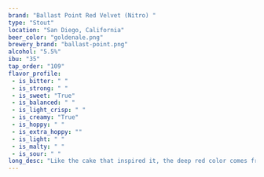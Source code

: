 ```yaml
---
brand: "Ballast Point Red Velvet (Nitro) "
type: "Stout"
location: "San Diego, California"
beer_color: "goldenale.png"
brewery_brand: "ballast-point.png"
alcohol: "5.5%"
ibu: "35"
tap_order: "109"
flavor_profile:
 - is_bitter: " "
 - is_strong: " "
 - is_sweet: "True"
 - is_balanced: " "
 - is_light_crisp: " "
 - is_creamy: "True"
 - is_hoppy: " "
 - is_extra_hoppy: ""
 - is_light: " "
 - is_malty: " "
 - is_sour: " "
long_desc: "Like the cake that inspired it, the deep red color comes from beets, which add a rich, earthy character that complements the chocolate flavor and aroma. The foamy head of the nitro pour is the icing, adding a creamy smoothness to the mouthfeel."
---
```

